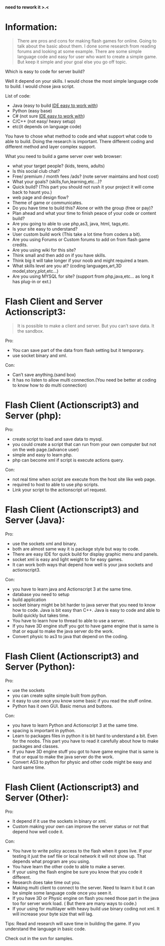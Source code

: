 **need to rework it >.<**

# Information: #
> There are pros and cons for making flash games for online. Going to talk about the basic about them. I done some research from reading forums and looking at some example. There are some simple language code and easy for user who want to create a simple game. But keep it simple and your goal else you go off topic.

Which is easy to code for server build?

Well it depend on your skills. I would chose the most simple language code to build. I would chose java script.

List of code:
  * Java (easy to build [IDE easy to work with](Free.md))
  * Python (easy base)
  * C# (not sure [IDE easy to work with](Free.md))
  * C/C++ (not easy/ heavy setup)
  * etc(it depends on language code)

You have to chose what method to code and what support what code to able to build. Doing the research is important. There different coding and different method and layer complex support.

What you need to build a game server over web browser:
  * what your target people? (kids, teens, adults)
  * Is this social club chat?
  * Free/ premium / month fees /ads? (note server maintains and host cost)
  * What your goals? (skills,fun,learning,etc...)?
  * Quick build? (This part you should not rush it your project it will come back to haunt you.)
  * web page and design flow?
  * Theme of game or communicates.
  * Do you have time to build this? Alone or with the group (free or pay)?
  * Plan ahead and what your time to finish peace of your code or content build?
  * Are you going to able to use php,as3, java, html, tags,etc.
  * Is your site easy to understand?
  * User custom build work (This take a lot time from coders a bit).
  * Are you using Forums or Custom forums to add on from flash game credits.
  * Are you using wiki for this site?
  * Think small and then add on if you have skills.
  * Think big it will take longer if your noob and might required a team.
  * What skills level are you at? (coding languages,art,3D model,story,plot,etc...)
  * Are you using MYSQL for site? (support from php,java,etc... as long it has plug-in or ext.)


# Flash Client and Server Actionscript3: #
> It is possible to make a client and server. But you can’t save data. It the sandbox.

Pro:
  * You can save part of the data from flash setting but it temporary.
  * use socket binary and xml.

Con:
  * Can’t save anything.(sand box)
  * It has no listen to allow multi connection.(You need be better at coding to know how to do multi connection)

# Flash Client (Actionscript3) and Server (php): #

Pro:
  * create script to load and save data to mysql.
  * you could create a script that can run from your own computer but not on the web page.(advance user)
  * simple and easy to learn php.
  * php can become xml if script is execute actions query.

Con:
  * not real time when script are execute from the host site like web page.
  * required to host to able to use php scripts.
  * Link your script to the actionscript url request.

# Flash Client (Actionscript3) and Server (Java): #

Pro:
  * use the sockets xml and binary.
  * both are almost same way it is package style but way to code.
  * There are easy IDE for quick build for display graphic menu and panels.
  * socket xml is easy and light weight to for easy games.
  * It can work both ways that depend how well is your java sockets and actionscript3.

Con:
  * you have to learn java and Actionscript 3 at the same time.
  * database you need to setup
  * build application
  * socket binary might be bit harder to java server that you need to know how to code. Java is bit easy than C++. Java is easy to code and able to build quickly but takes time.
  * You have to learn how to thread to able to use a server.
  * If you have 3D engine stuff you got to have game engine that is same is that or equal to make the java server do the work.
  * Convert physic to as3 to java that depend on the coding.

# Flash Client (Actionscript3) and Server (Python): #

Pro:
  * use the sockets
  * you can create sqlite simple built from python.
  * it easy to use once you know some basic if you read the stuff online.
  * Python has it own GUI. Basic menus and buttons.

Con:
  * you have to learn Python and Actionscript 3 at the same time.
  * spacing is important in python.
  * Learn to packages files in python it is bit hard to understand a bit. Even for the noobs. This part you have to read it carefully about how to make packages and classes.
  * If you have 3D engine stuff you got to have game engine that is same is that or equal to make the java server do the work.
  * Convert AS3 to python for physic and other code might be easy and hard same time.

# Flash Client (Actionscript3) and Server (Other): #

Pro:
  * It depend if it use the sockets in binary or xml.
  * Custom making your own can improve the server status or not that depend how well code it.

Con:
  * You have to write policy access to the flash when it goes live. If your testing it just the swf file or local network it will not show up. That depends what program are you using.
  * You have learn the other code to able to make a server.
  * If your using the flash engine be sure you know that you code it different.
  * Research does take time out you.
  * Making multi client to connect to the server. Need to learn it but it can be simple some language code once you seen it.
  * If you have 3D or Physic engine on flash you need those part in the java too for server work load. ( But there are many ways to code.)
  * If your using for multilayer with heavy build use binary coding not xml. It will increase your byte size that will lag.

Tips: Read and research will save time in building the game. If you understand the language in basic code.

Check out in the svn for samples.